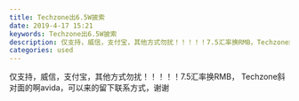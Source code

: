 ```yaml
---
title: Techzone出6.5W披索
date: 2019-4-17 15:21
keywords: Techzone出6.5W披索
description: 仅支持，威信，支付宝，其他方式勿扰！！！！！7.5汇率换RMB，Techzone斜对面的啊avida，可以来的留下联系方式，谢谢
categories: used
---
```

<td class="t_f" id="postmessage_3528858">

仅支持，威信，支付宝，其他方式勿扰！！！！！7.5汇率换RMB， Techzone斜对面的啊avida，可以来的留下联系方式，谢谢</td>
